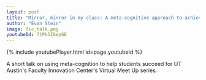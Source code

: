 ```yaml
---
layout: post
title: "Mirror, mirror in my class: A meta-cognitive approach to achieving learning goals"
author: "Evan Stein"
image: fic_talk.png
youtubeId: 7tPk5IkepGE
---
```


{% include youtubePlayer.html id=page.youtubeId %}

A short talk on using meta-cognition to help students succeed for UT Austin's Faculty Innovation Center's Virtual Meet Up series. 
